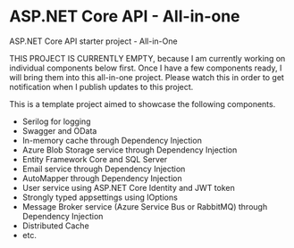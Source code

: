# ASP.NET Core API - All-in-one
ASP.NET Core API starter project - All-in-One

THIS PROJECT IS CURRENTLY EMPTY, because I am currently working on individual components below first. Once I have a few components ready, I will bring them into this all-in-one project. Please watch this in order to get notification when I publish updates to this project.

This is a template project aimed to showcase the following components. 

- Serilog for logging
- Swagger and OData
- In-memory cache through Dependency Injection
- Azure Blob Storage service through Dependency Injection
- Entity Framework Core and SQL Server
- Email service through Dependency Injection
- AutoMapper through Dependency Injection
- User service using ASP.NET Core Identity and JWT token
- Strongly typed appsettings using IOptions
- Message Broker service (Azure Service Bus or RabbitMQ) through Dependency Injection
- Distributed Cache
- etc.

